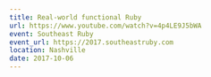 ```yaml
---
title: Real-world functional Ruby
url: https://www.youtube.com/watch?v=4p4LE9J5bWA
event: Southeast Ruby
event_url: https://2017.southeastruby.com
location: Nashville
date: 2017-10-06
---
```

